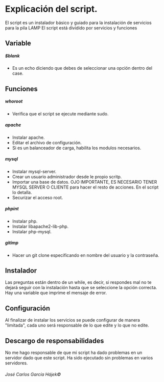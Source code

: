 # Explicación del script.
El script es un instalador básico y guiado para la instalación de servicios para la pila LAMP
El script está dividido por servicios y funciones

## Variable
##### $blank
- Es un echo diciendo que debes de seleccionar una opción dentro del case.

## Funciones

##### whoroot
- Verifica que el script se ejecute mediante sudo.

##### apache
- Instalar apache.
- Editar el archivo de configuración.
- Si es un balanceador de carga, habilita los modulos necesarios.

##### mysql
- Instalar mysql-server.
- Crear un usuario administrador desde le propio scritp.
- Importar una base de datos. OJO IMPORTANTE, ES NECESARIO TENER MYSQL SERVER O CLIENTE para hacer el resto de acciones. En el script lo detalla.
- Securizar el acceso root.

##### phpint
- Instalar php.
- Instalar libapache2-lib-php.
- Instalar php-mysql.
##### gitimp
- Hacer un git clone especificando en nombre del usuario y la contraseña.

## Instalador
Las preguntas están dentro de un while, es decir, si respondes mal no te dejará seguir con la instalación hasta que se seleccione la opción correcta. Hay una variable que imprime el mensaje de error.

## Configuración
Al finalizar de instalar los servicios se puede configurar de manera "limitada", cada uno será responsable de lo que edite y lo que no edite.

## Descargo de responsabilidades
No me hago responsable de que mi script ha dado problemas en un servidor dado que este script.
Ha sido ejecutado sin problemas en varios servidores.


###### José Carlos García Hájek©